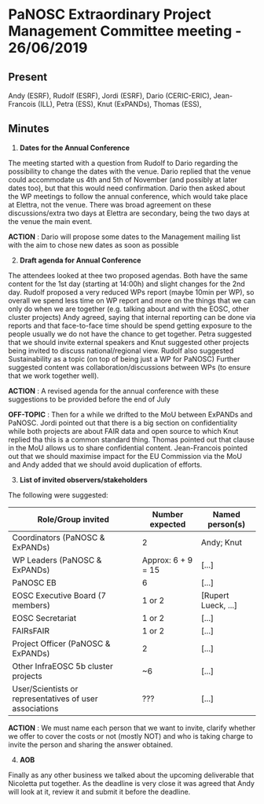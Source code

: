 PaNOSC Extraordinary Project Management Committee meeting - 26/06/2019
=======================================================================

Present
-------

Andy (ESRF), Rudolf (ESRF), Jordi (ESRF), Dario (CERIC-ERIC), Jean-Francois (ILL), Petra (ESS), Knut (ExPANDs), Thomas (ESS),


Minutes
-------

1. **Dates for the Annual Conference**

The meeting started with a question from Rudolf to Dario regarding the possibility to change the dates with the venue. 
Dario replied that the venue could accommodate us 4th and 5th of November (and possibly at later dates too), but that this would
need confirmation. Dario then asked about the WP meetings to follow the annual conference, which would take place at Elettra, not 
the venue. There was broad agreement on these discussions/extra two days at Elettra are secondary, being the two days at the venue
the main event.

**ACTION** : Dario will propose some dates to the Management mailing list with the aim to chose new dates as soon as possible

2. **Draft agenda for Annual Conference**

The attendees looked at thee two proposed agendas. Both have the same content for the 1st day (starting at 14:00h) and slight changes 
for the 2nd day.
Rudolf proposed a very reduced WPs report (maybe 10min per WP), so overall we spend less time on WP report and more on the things that
we can only do when we are together (e.g. talking about and with the EOSC, other cluster projects)
Andy agreed, saying that internal reporting can be done via reports and that face-to-face time should be spend getting exposure to 
the people usually we do not have the chance to get together.
Petra suggested that we should invite external speakers and Knut suggested other projects being invited to discuss national/regional
view. Rudolf also suggested Sustainability as a topic (on top of being just a WP for PaNOSC)
Further suggested content was collaboration/discussions between WPs (to ensure that we work together well).

**ACTION** : A revised agenda for the annual conference with these suggestions to be provided before the end of July

**OFF-TOPIC** : Then for a while we drifted to the MoU between ExPANDs and PaNOSC. Jordi pointed out that there is a big section on
confidentiality while both projects are about FAIR data and open source to which Knut replied tha this is a common standard thing.
Thomas pointed out that clause in the MoU allows us to share confidential content.
Jean-Francois pointed out that we should maximise impact for the EU Commission via the MoU and Andy added that we should avoid
duplication of efforts.

3. **List of invited observers/stakeholders**

The following were suggested:

|  Role/Group invited | Number expected | Named person(s) |
|------------------ | ----------------- | --------------- |
| Coordinators  (PaNOSC & ExPANDs) | 2 | Andy; Knut |
| WP Leaders (PaNOSC & ExPANDs) | Approx: 6 + 9 = 15 | [...] |
| PaNOSC EB | 6 | [...] |
| EOSC Executive Board (7 members) | 1 or 2 | [Rupert Lueck, ...]  |
| EOSC Secretariat | 1 or 2 | [...]  |
| FAIRsFAIR | 1 or 2 |  [...] |
| Project Officer (PaNOSC & ExPANDs) | 2 | [...]  |
| Other InfraEOSC 5b cluster projects |  ~6 |  [...] |
| User/Scientists or representatives of user associations | ??? | [...]  |

**ACTION** : We must name each person that we want to invite, clarify whether we offer to cover the costs or not (mostly NOT) and
who is taking charge to invite the person and sharing the answer obtained.

4. **AOB**

Finally as any other business we talked about the upcoming deliverable that Nicoletta put together. As the deadline is very close
it was agreed that Andy will look at it, review it and submit it before the deadline.
